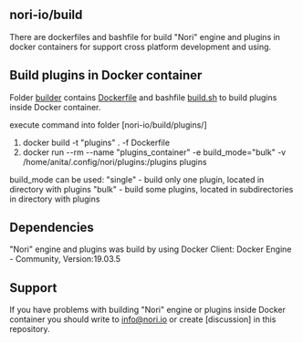 ## nori-io/build

There are dockerfiles and bashfile for build "Nori" engine and plugins in docker containers
for support cross platform development and using.

## Build plugins in Docker container 

Folder [builder](.) contains [Dockerfile](build/0.2.0/Dockerfile) and bashfile [build.sh](build/0.2.0/scripts/build.sh) to build plugins inside Docker container.

execute command into folder [nori-io/build/plugins/]

1) docker build -t "plugins" .  -f Dockerfile
2) docker run --rm --name "plugins_container" -e build_mode="bulk" -v /home/anita/.config/nori/plugins:/plugins plugins

build_mode can be used:
 "single" - build only one plugin, located in directory with plugins
 "bulk" -  build some plugins, located in subdirectories in directory with plugins

## Dependencies

"Nori" engine and plugins was build by using Docker Client: Docker Engine - Community, Version:19.03.5

## Support

If you have problems with building "Nori" engine or plugins inside Docker container you 
should write to info@nori.io or create [discussion] in this repository.



